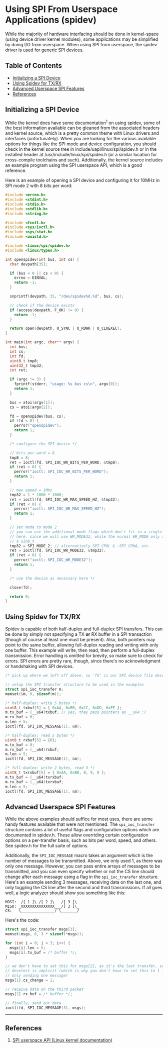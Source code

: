 <!-- vim: set spell spelllang=en_us: -->

# Using SPI From Userspace Applications (spidev)

While the majority of hardware interfacing should be done in kernel-space (using
device driver kernel modules), some applications may be simplified by doing I/O
from userspace. When using SPI from userspace, the spidev driver is used for
generic SPI devices.

## Table of Contents
<!-- vim-markdown-toc GFM -->

* [Initializing a SPI Device](#initializing-a-spi-device)
* [Using Spidev for TX/RX](#using-spidev-for-txrx)
* [Advanced Userspace SPI Features](#advanced-userspace-spi-features)
* [References](#references)

<!-- vim-markdown-toc -->

## Initializing a SPI Device

While the kernel does have some documentation<sup>1</sup> on using spidev, some
of the best information available can be gleaned from the associated headers and
kernel source, which is a pretty common theme with Linux drivers and interfaces
(unfortunately). When you are looking for the various available options for
things like the SPI mode and device configuration, you should check in the
kernel source tree in include/uapi/linux/spi/spidev.h or in the installed header
at /usr/include/linux/spi/spidev.h (or a similar location for cross-compile
toolchains and such). Additionally, the kernel source includes an example
program using the SPI userspace API, which is a good reference.

Here is an example of opening a SPI device and configuring it for 10MHz in SPI
mode 2 with 8 bits per word:

```c
#include <errno.h>
#include <stdint.h>
#include <stdio.h>
#include <stdlib.h>
#include <string.h>

#include <fcntl.h>
#include <sys/ioctl.h>
#include <sys/stat.h>
#include <unistd.h>

#include <linux/spi/spidev.h>
#include <linux/types.h>

int openspidev(int bus, int cs) {
  char devpath[35];

  if (bus < 0 || cs < 0) {
    errno = EINVAL;
    return -1;
  }

  snprintf(devpath, 35, "/dev/spidev%d.%d", bus, cs);

  // check if the device exists
  if (access(devpath, F_OK) != 0) {
    return -1;
  }

  return open(devpath, O_SYNC | O_RDWR | O_CLOEXEC);
}

int main(int argc, char** argv) {
  int bus;
  int cs;
  int fd;
  uint8_t tmp8;
  uint32_t tmp32;
  int ret;

  if (argc != 3) {
    fprintf(stderr, "usage: %s bus cs\n", argv[0]);
    return 1;
  }

  bus = atoi(argv[1]);
  cs = atoi(argv[2]);

  fd = openspidev(bus, cs);
  if (fd < 0) {
    perror("openspidev");
    return 1;
  }

  /* configure the SPI device */

  // bits per word = 8
  tmp8 = 8;
  ret = ioctl(fd, SPI_IOC_WR_BITS_PER_WORD, &tmp8);
  if (ret < 0) {
    perror("ioctl: SPI_IOC_WR_BITS_PER_WORD");
    return 1;
  }

  // max speed = 1MHz
  tmp32 = 1 * 1000 * 1000;
  ret = ioctl(fd, SPI_IOC_WR_MAX_SPEED_HZ, &tmp32);
  if (ret < 0) {
    perror("ioctl: SPI_IOC_WR_MAX_SPEED_HZ");
    return 1;
  }

  // set mode to mode 2
  // you can use the additional mode flags which don't fit in a single byte
  // here, since we will use WR_MODE32, while the normal WR_MODE only accepts
  // a uin8_t
  tmp32 = SPI_MODE_2; // alternatively SPI_CPOL & ~SPI_CPHA, etc.
  ret = ioctl(fd, SPI_IOC_WR_MODE32, &tmp32);
  if (ret < 0) {
    perror("ioctl: SPI_IOC_WR_MODE32");
    return 1;
  }

  /* use the device as necessary here */

  close(fd);

  return 0;
}
```

## Using Spidev for TX/RX

Spidev is capable of both half-duplex and full-duplex SPI transfers. This can be
done by simply not specifying a TX __or__ RX buffer in a SPI transaction (though
of course at least one must be present). Also, both pointers may point to the
same buffer, allowing full-duplex reading and writing with only one buffer. This
example will write, then read, then perform a full-duplex transmission. Error
handling is omitted for brevity, so make sure to check for errors. SPI errors
are pretty rare, though, since there's no acknowledgment or handshaking with SPI
devices.

```c
/* pick up where we left off above, so 'fd' is our SPI device file descriptor */

// setup the SPI transfer structure to be used in the examples
struct spi_ioc_transfer m;
memset(&m, 0, sizeof(m));

/* half-duplex: write 5 bytes */
uint8_t txbuf[5] = { 0xAA, 0xBB, 0xCC, 0xDD, 0xEE };
m.tx_buf = (__u64)txbuf; // yes, they pass pointers as __u64 :(
m.rx_buf = 0;
m.len = 5;
ioctl(fd, SPI_IOC_MESSAGE(1), &m);

/* half-duplex: read 5 bytes */
uint8_t rxbuf[5] = {0};
m.tx_buf = 0;
m.rx_buf = (__u64)rxbuf;
m.len = 5;
ioctl(fd, SPI_IOC_MESSAGE(1), &m);

/* full-duplex: write 2 bytes, read 3 */
uint8_t txrxbuf[5] = { 0xAA, 0xBB, 0, 0, 0 };
m.tx_buf = (__u64)txrxbuf;
m.rx_buf = (__u64)txrxbuf;
m.len = 5;
ioctl(fd, SPI_IOC_MESSAGE(1), &m);
```

## Advanced Userspace SPI Features

While the above examples should suffice for most uses, there are some handy
features available that were not mentioned. The `spi_ioc_transfer` structure
contains a lot of useful flags and configuration options which are documented in
spidev.h. These allow overriding certain configuration options on a per-transfer
basis, such as bits per word, speed, and others. See spidev.h for the full suite
of options.

Additionally, the `SPI_IOC_MESSAGE` macro takes an argument which is the number
of messages to be transmitted. Above, we only used 1, as there was only one
message. However, you can pass entire arrays of messages to be transmitted, and
you can even specify whether or not the CS line should change after each message
using a flag in the `spi_ioc_transfer` structure. Here's an example sending
3 messages, receiving data on the last one, and only toggling the CS line after
the second and third transmissions. If all goes well, a logic analyzer should
show you something like this:

```
MOSI: _/[ 1 ]\_/[ 2 ]\___/[ 3 ]\_
MISO: _XXXXXXXXXXXXXXX___/[ 3 ]\_
CS:   \_______________/‾\_______/
```

Here's the code:

```c
struct spi_ioc_transfer msgs[3];
memset(msgs, 0, 3 * sizeof(*msgs));

for (int i = 0; i < 3; i++) {
  msgs[i].len = 5;
  msgs[i].tx_buf = /* buffer */;
}

// we don't have to set this for msgs[2], as it's the last transfer, so the
// deselect is implicit (which is why you don't have to set this to 1 if you're
// only sending one message)
msgs[1].cs_change = 1;

// receive data on the third packet
msgs[2].rx_buf = /* buffer */;

// finally, send our data
ioctl(fd, SPI_IOC_MESSAGE(3), msgs);
```

----

## References

1. [SPI userspace API (Linux kernel
   documentation)](https://www.kernel.org/doc/html/latest/spi/spidev.html)
